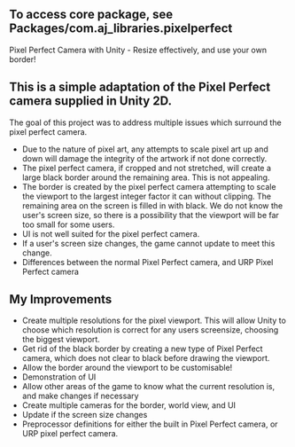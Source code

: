 **To access core package, see Packages/com.aj_libraries.pixelperfect**
-

Pixel Perfect Camera with Unity - Resize effectively, and use your own border!

This is a simple adaptation of the Pixel Perfect camera supplied in Unity 2D.
-

The goal of this project was to address multiple issues which surround the pixel perfect camera.
- Due to the nature of pixel art, any attempts to scale pixel art up and down will damage the integrity of the artwork if not done correctly.
- The pixel perfect camera, if cropped and not stretched, will create a large black border around the remaining area. This is not appealing.
- The border is created by the pixel perfect camera attempting to scale the viewport to the largest integer factor it can without clipping. The remaining area on the screen is filled in with black.
  We do not know the user's screen size, so there is a possibility that the viewport will be far too small for some users.
- UI is not well suited for the pixel perfect camera.
- If a user's screen size changes, the game cannot update to meet this change.
- Differences between the normal Pixel Perfect camera, and URP Pixel Perfect camera

My Improvements
-
- Create multiple resolutions for the pixel viewport. This will allow Unity to choose which resolution is correct for any users screensize, choosing the biggest viewport.
- Get rid of the black border by creating a new type of Pixel Perfect camera, which does not clear to black before drawing the viewport.
- Allow the border around the viewport to be customisable!
- Demonstration of UI
- Allow other areas of the game to know what the current resolution is, and make changes if necessary
- Create multiple cameras for the border, world view, and UI
- Update if the screen size changes
- Preprocessor definitions for either the built in Pixel Perfect camera, or URP pixel perfect camera.
